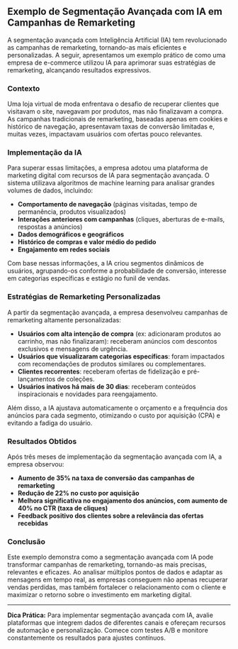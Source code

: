 
## Exemplo de Segmentação Avançada com IA em Campanhas de Remarketing

A segmentação avançada com Inteligência Artificial (IA) tem revolucionado as campanhas de remarketing, tornando-as mais eficientes e personalizadas. A seguir, apresentamos um exemplo prático de como uma empresa de e-commerce utilizou IA para aprimorar suas estratégias de remarketing, alcançando resultados expressivos.

### Contexto

Uma loja virtual de moda enfrentava o desafio de recuperar clientes que visitavam o site, navegavam por produtos, mas não finalizavam a compra. As campanhas tradicionais de remarketing, baseadas apenas em cookies e histórico de navegação, apresentavam taxas de conversão limitadas e, muitas vezes, impactavam usuários com ofertas pouco relevantes.

### Implementação da IA

Para superar essas limitações, a empresa adotou uma plataforma de marketing digital com recursos de IA para segmentação avançada. O sistema utilizava algoritmos de machine learning para analisar grandes volumes de dados, incluindo:

- **Comportamento de navegação** (páginas visitadas, tempo de permanência, produtos visualizados)
- **Interações anteriores com campanhas** (cliques, aberturas de e-mails, respostas a anúncios)
- **Dados demográficos e geográficos**
- **Histórico de compras e valor médio do pedido**
- **Engajamento em redes sociais**

Com base nessas informações, a IA criou segmentos dinâmicos de usuários, agrupando-os conforme a probabilidade de conversão, interesse em categorias específicas e estágio no funil de vendas.

### Estratégias de Remarketing Personalizadas

A partir da segmentação avançada, a empresa desenvolveu campanhas de remarketing altamente personalizadas:

- **Usuários com alta intenção de compra** (ex: adicionaram produtos ao carrinho, mas não finalizaram): receberam anúncios com descontos exclusivos e mensagens de urgência.
- **Usuários que visualizaram categorias específicas**: foram impactados com recomendações de produtos similares ou complementares.
- **Clientes recorrentes**: receberam ofertas de fidelização e pré-lançamentos de coleções.
- **Usuários inativos há mais de 30 dias**: receberam conteúdos inspiracionais e novidades para reengajamento.

Além disso, a IA ajustava automaticamente o orçamento e a frequência dos anúncios para cada segmento, otimizando o custo por aquisição (CPA) e evitando a fadiga do usuário.

### Resultados Obtidos

Após três meses de implementação da segmentação avançada com IA, a empresa observou:

- **Aumento de 35% na taxa de conversão das campanhas de remarketing**
- **Redução de 22% no custo por aquisição**
- **Melhora significativa no engajamento dos anúncios, com aumento de 40% no CTR (taxa de cliques)**
- **Feedback positivo dos clientes sobre a relevância das ofertas recebidas**

### Conclusão

Este exemplo demonstra como a segmentação avançada com IA pode transformar campanhas de remarketing, tornando-as mais precisas, relevantes e eficazes. Ao analisar múltiplos pontos de dados e adaptar as mensagens em tempo real, as empresas conseguem não apenas recuperar vendas perdidas, mas também fortalecer o relacionamento com o cliente e maximizar o retorno sobre o investimento em marketing digital.

---
**Dica Prática:** Para implementar segmentação avançada com IA, avalie plataformas que integrem dados de diferentes canais e ofereçam recursos de automação e personalização. Comece com testes A/B e monitore constantemente os resultados para ajustes contínuos.
```
